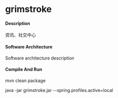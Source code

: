 # grimstroke

#### Description
资讯、社交中心

#### Software Architecture
Software architecture description

#### Compile And Run
mvn clean package

java -jar grimstroke.jar --spring.profiles.active=local
